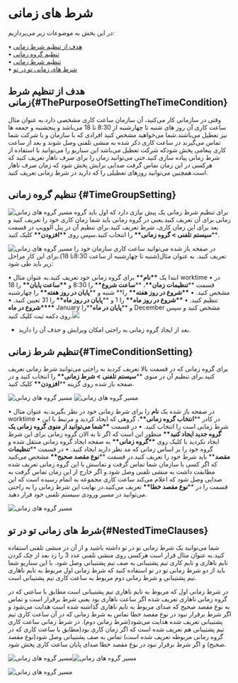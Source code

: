# شرط های زمانی

در این بخش به موضوعات زیر می‌پردازیم:

• [هدف از تنظیم شرط زمانی ](#ThePurposeOfSettingTheTimeCondition)<br>
• [تنظیم گروه زمانی ](#TimeGroupSetting)<br>
• [تنظیم شرط زمانی ](#TimeConditionSetting)<br>
• [شرط های زمانی تو در تو ](#NestedTimeClauses)<br>

## هدف از تنظیم شرط زمانی{#ThePurposeOfSettingTheTimeCondition}

وقتی در سازمانی کار می‌کنید، آن سازمان ساعت کاری مشخصی دارد.به عنوان مثال ساعت کاری آن  روز های شنبه تا چهارشنبه از 8:30 تا 18 می‌باشد و پنجشنبه و جمعه ها نیز  تعطیل می‌باشند.شما می‌خواهید مشخص کنید افرادی که با سازمان و یا شرکت شما تماس می‌گیرند در ساعت کاری ذکر شده به منشی تلفنی وصل شوند و بعد از ساعت کاری پیغامی پخش شودکه شرکت تعطیل می‌باشد این سناریو را می‌توانید با استفاده از شرط زمانی پیاده سازی کنید.حتی می‌توانید زمان را برای صرف ناهار تعریف کنید که هرکسی در این زمان تماس گرفت صدایی برایش پخش شود که زمان صرف ناهار است.همچنین می‌توانید روزهای تعطیلی را که دارید در شرط زمانی تعریف کنید.


## تنظیم گروه زمانی {#TimeGroupSetting}

![مسیر گروه های زمانی ](./Images/time001.png) برای تنظیم شرط زمانی یک پیش نیازی دارد که اول باید گروه زمانی برای آن تعریف کنید.یعنی در گروه زمانی باید شما زمان کاری خود را تعریف کنید و بعد برای این زمان کاری، شرط تعریف کنید.برای تنظیم آن در پنل الوویپ در قسمت \*\***سیستم تلفنی > گروه زمانی\*\*** را انتخاب کنید.سپس روی **\*\*افزودن\*\*** کلیک کنید.



![مسیر گروه های زمانی ](./Images/time002.png) در صفحه باز شده می‌توانید ساعت کاری سازمان خود را تعریف کنید. به عنوان مثال(شنبه تا چهارشنبه از ساعت 8:30تا 18).برای این کار مراحل زیر باید طی شود:

• ابتدا یک **\*\*نام\*\*** برای گروه زمانی خود تعریف کنید.به عنوان مثال worktime
• در قسمت \*\***تنظیمات زمان\*\***، \*\***ساعت شروع\*\***  را 8:30 و **\*\*ساعت پایان\*\*** را 18  مشخص کنید. 
• **\*\*شروع در روز هفته\*\*** را** شنبه و \*\***پایان در روز هفته\*\*** را چهارشنبه تنظیم کنید.
• **\*\*شروع در روز ماه\*\*** را  1 و \*\***پایان در روز ماه\*\*** را  31 تعیین کنید.
• **\*\*شروع در ماه\*\*** January  و \*\***پایان در ماه**\*\*را December مشخص کنید و سپس روی دکمه ثبت کلیک کنید.![](./Images/time003.png)
- بعد از ایجاد گروه زمانی به راحتی امکان ویرایش و حذف آن را دارید.

## تنظیم شرط زمانی{#TimeConditionSetting}

برای گروه زمانی که در قسمت بالا تعریف کردید به راحتی می‌توانید شرط زمانی تعریف کنید.برای تنظیم آن در منوی \*\***سیستم تلفنی > شرط زمانی\*\*** را انتخاب کنید و در صفحه باز شده روی گزینه \*\***افزودن\*\*** کلیک کنید.

![مسیر گروه های زمانی ](./Images/time004.png)
![مسیر گروه های زمانی ](./Images/time005.png)

• در صفحه باز شده یک **نام** را برای شرط زمانی خود در نظر بگیرید.به عنوان مثال worktime
• در کادر \*\***انتخاب گروه زمانی\*\***، گروهی که ایجاد کردید و مرتبط با این شرط زمانی است را انتخاب کنید.
• در قسمت **\*\*شما می‌توانید از منوی گروه زمانی یک گروه جدید ایجاد کنید\*\*** منظور این است که اگر تا به الان گروه زمانی برای این شرط ایجاد نکردید با کلیک روی **\*\*گروه زمانی\*\*** به صفحه ایجاد گروه زمانی منتقل شده و گروه خود را بر اساس زمانی که مد نظر دارید ایجاد کنید.
• در قسمت \*\***تنظیمات مقصد**\*\* باید شرط خود را تعریف کنید.در قسمت \*\***نوع مقصد صحیح\*\*** مشخص می‌کنید که اگر کسی با سازمان شما تماس گرفت و تماسش با این گروه زمانی تعریف شده  مطابقت داشت به منشی تلفنی وصل شود.و اگر خارج از این زمان تماس گرفت به صدایی وصل شود که اعلام می‌کند ساعت کاری مجموعه به اتمام رسیده است که این قسمت را در \*\***نوع مقصد خطا\*\*** تعریف می‌کنید.در نهایت این شرط زمانی را به راحتی می‌توانید در مسیر ورودی سیستم تلفنی خود قرار دهید.

![مسیر گروه های زمانی ](./Images/time006.png)







## شرط های زمانی تو در تو{#NestedTimeClauses}

شما می‌توانید یک شرط زمانی تو در تو داشته باشید و از آن در منشی تلفنی استفاده کنید.به عنوان مثال قرار است  هرکسی روی منشی تلفنی عدد 3 را زد بعد از چک کردن تایم ناهاری و تایم کاری تیم پشتیبانی به صف تیم پشتیبانی وصل شود. با این سناریو شما باید از دو شرط زمانی تو در تو استفاده کنید که شرط زمانی اول مربوط به تایم ناهاری تیم پشتیبانی و شرط زمانی دوم مربوط به ساعت کاری تیم پشتیبانی است. 

در شرط زمانی اول که مربوط به تایم ناهاری تیم پشتیبانی است مطابق با ساعتی که در گروه زمانی ناهاری تعریف شده اگر ساعت ناهاری بود یعنی شرط برقرار است و تماس به نوع مقصد صحیح که صدای مربوط به تایم ناهاری گذاشته شده است هدایت می‌شود و اگر شرط برقرار نبود در نوع مقصد خطا تماس به شرط زمانی که در آن ساعت کاری تیم پشتیبانی تعریف شده هدایت می‌شود(شرط زمانی دوم). در شرط زمانی ساعت کاری تیم پشتیبانی هم تعریف شده است که اگر زمان کاری بود(مطابق با ساعت کاری که در گروه زمانی مربوطه تعریف شده است) تماس به صف پشتیبانی وصل شود(نوع مقصد صحیح) و اگر شرط برقرار نبود در نوع مقصد خطا صدای پایان ساعت کاری پخش شود.




![مسیر گروه های زمانی ](./Images/time007.png)![مسیر گروه های زمانی ](./Images/time008.png)

![مسیر گروه های زمانی ](./Images/time009.jpeg)







